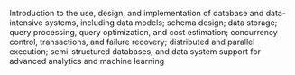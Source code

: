 Introduction to the use, design, and implementation of database and data-intensive systems, including data models; schema design; data storage; query processing, query optimization, and cost estimation; concurrency control, transactions, and failure recovery; distributed and parallel execution; semi-structured databases; and data system support for advanced analytics and machine learning
